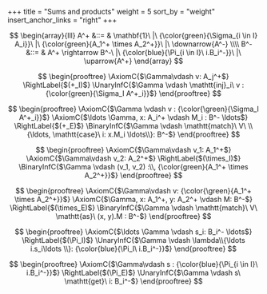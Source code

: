 +++
title = "Sums and products"
weight = 5
sort_by = "weight"
insert_anchor_links = "right"
+++

$$
\begin{array}{lll}
A^+ &::= & \mathbf{1}\ |\ {\color{green}{\Sigma_{i \in I} A_i}}\ |\ {\color{green}{A_1^+ \times A_2^+}}\ |\ \downarrow{A^-} \\\\
B^- &::= & A^+ \rightarrow B^-\ |\ {\color{blue}{\Pi_{i \in I}\ i.B_i^-}}\ |\ \uparrow{A^+} 
\end{array}
$$

$$
\begin{prooftree}
\AxiomC{$\Gamma\vdash v: A_j^+$}
\RightLabel{$(+_I)$}
\UnaryInfC{$\Gamma \vdash \mathtt{inj}_i\ v : {\color{green}{\Sigma_I A^+_i}}$}
\end{prooftree}
$$

$$
\begin{prooftree}
\AxiomC{$\Gamma \vdash v : {\color{\green}{\Sigma_I A^+_i}}$}
\AxiomC{$\ldots \Gamma, x: A_i^+ \vdash M_i : B^- \ldots$}
\RightLabel{$(+_E)$}
\BinaryInfC{$\Gamma \vdash \mathtt{match}\ V\ \\{\ldots, \mathtt{case}\ i: x.M_i \ldots\\}: B^-$}
\end{prooftree}
$$

$$
\begin{prooftree}
\AxiomC{$\Gamma\vdash v_1: A_1^+$}
\AxiomC{$\Gamma\vdash v_2: A_2^+$}
\RightLabel{$(\times_I)$}
\BinaryInfC{$\Gamma \vdash (v_1, v_2) :\\, {\color{green}{A_1^+ \times A_2^+}}$}
\end{prooftree}
$$

$$
\begin{prooftree}
\AxiomC{$\Gamma\vdash v: {\color{\green}{A_1^+ \times A_2^+}}$}
\AxiomC{$\Gamma, x: A_1^+, y: A_2^+ \vdash M: B^-$}
\RightLabel{$(\times_E)$}
\BinaryInfC{$\Gamma \vdash \mathtt{match}\ V\ \mathtt{as}\ (x, y).M : B^-$}
\end{prooftree}
$$

$$
\begin{prooftree}
\AxiomC{$\ldots \Gamma \vdash s_i: B_i^- \ldots$}
\RightLabel{$(\Pi_I)$}
\UnaryInfC{$\Gamma \vdash \lambda\\{\ldots i.s_i\ldots \\}: {\color{blue}{\Pi_I\ i.B_i^-}}$}
\end{prooftree}
$$

$$
\begin{prooftree}
\AxiomC{$\Gamma\vdash s : {\color{blue}{\Pi_{i \in I}\ i.B_i^-}}$}
\RightLabel{$(\Pi_E)$}
\UnaryInfC{$\Gamma \vdash s\ \mathtt{get}\ i: B_i^-$}
\end{prooftree}
$$


